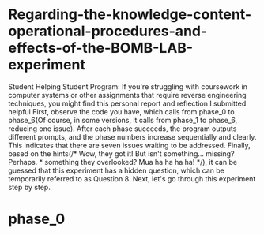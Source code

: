 # Regarding-the-knowledge-content-operational-procedures-and-effects-of-the-BOMB-LAB-experiment
Student Helping Student Program: If you're struggling with coursework in computer systems or other assignments that require reverse engineering techniques, you might find this personal report and reflection I submitted helpful
First, observe the code you have, which calls from phase_0 to phase_6(Of course, in some versions, it calls from phase_1 to phase_6, reducing one issue). After each phase succeeds, the program outputs different prompts, and the phase numbers increase sequentially and clearly. This indicates that there are seven issues waiting to be addressed. Finally, based on the hints(/* Wow, they got it!  But isn't something... missing?  Perhaps. * something they overlooked?  Mua ha ha ha ha! */), it can be guessed that this experiment has a hidden question, which can be temporarily referred to as Question 8.
Next, let's go through this experiment step by step.

# phase_0

